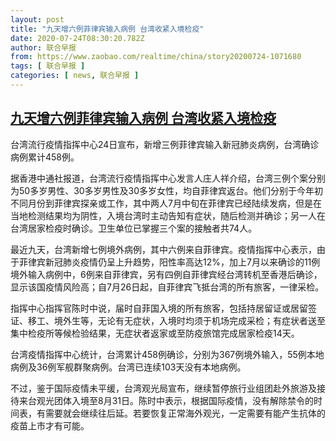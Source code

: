 ```yaml
---
layout: post
title: "九天增六例菲律宾输入病例 台湾收紧入境检疫"
date: 2020-07-24T08:30:20.782Z
author: 联合早报
from: https://www.zaobao.com/realtime/china/story20200724-1071680
tags: [ 联合早报 ]
categories: [ news, 联合早报 ]
---
```

<!--1595605080000-->
[九天增六例菲律宾输入病例 台湾收紧入境检疫](https://www.zaobao.com/realtime/china/story20200724-1071680)
------

<div>
<p>台湾流行疫情指挥中心24日宣布，新增三例菲律宾输入新冠肺炎病例，台湾确诊病例累计458例。</p><p>据香港中通社报道，台湾流行疫情指挥中心发言人庄人祥介绍，台湾三例个案分别为50多岁男性、30多岁男性及30多岁女性，均自菲律宾返台。他们分别于今年初不同月份到菲律宾探亲或工作，其中两人7月中旬在菲律宾已经陆续发病，但是在当地检测结果均为阴性，入境台湾时主动告知有症状，随后检测并确诊；另一人在台湾居家检疫时确诊。卫生单位已掌握三个案的接触者共74人。</p><p>最近九天，台湾新增七例境外病例，其中六例来自菲律宾。疫情指挥中心表示，由于菲律宾新冠肺炎疫情仍呈上升趋势，阳性率高达12%，加上7月以来确诊的11例境外输入病例中，6例来自菲律宾，另有四例自菲律宾经台湾转机至香港后确诊，显示该国疫情风险高；自7月26日起，自菲律宾飞抵台湾的所有旅客，一律采检。</p><section id="imu"><div id="dfp-ad-imu1-wrapper" class="dfp-tag-wrapper"><div id="dfp-ad-imu1" class="dfp-tag-wrapper"></div></div></section><p>指挥中心指挥官陈时中说，届时自菲国入境的所有旅客，包括持居留证或居留签证、移工、境外生等，无论有无症状，入境时均须于机场完成采检；有症状者送至集中检疫所等候检验结果，无症状者返家或至防疫旅馆完成居家检疫14天。</p><p>台湾疫情指挥中心统计，台湾累计458例确诊，分别为367例境外输入，55例本地病例及36例军舰群聚病例。台湾已连续103天没有本地病例。</p><p>不过，鉴于国际疫情未平缓，台湾观光局宣布，继续暂停旅行业组团赴外旅游及接待来台观光团体入境至8月31日。陈时中表示，根据国际疫情，没有解除禁令的时间表，有需要就会继续往后延。若要恢复正常海外观光，一定需要有能产生抗体的疫苗上市才有可能。</p><div id="innity-in-post"></div><div id="dfp-ad-midarticlespecial-wrapper" class="dfp-tag-wrapper"><div id="dfp-ad-midarticlespecial" class="dfp-tag-wrapper"></div></div>
</div>
